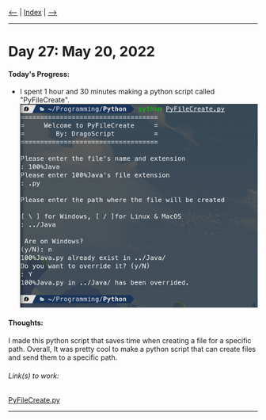[<--](../Days/Day26.md) | [Index](../README.md) | [-->](../Days/Day28.md)
____
# Day 27: May 20, 2022
#### Today's Progress:
- I spent 1 hour and 30 minutes making a python script called "PyFileCreate".<br>
![PyFileCreateDEMO.png](../Attachments-DOC/PyFileCreateDEMO.png)

#### Thoughts:
I made this python script that saves time when creating a file for a specific path.
Overall, It was pretty cool to make a python script that can create files and send them to a specific path.

###### Link(s) to work:
[PyFileCreate.py](../Attachments-DOC/PyFileCreate.py)
___
